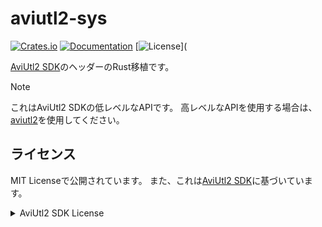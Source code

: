 # aviutl2-sys

[![Crates.io](https://img.shields.io/crates/v/aviutl2-sys.svg)](https://crates.io/crates/aviutl2-sys)
[![Documentation](https://docs.rs/aviutl2-sys/badge.svg)](https://docs.rs/aviutl2-sys)
[![License](https://img.shields.io/crates/l/aviutl2-sys.svg)](

[AviUtl2 SDK](https://github.com/sevenc-nanashi/aviutl2_sdk_mirror)のヘッダーのRust移植です。

> [!NOTE]
> これはAviUtl2 SDKの低レベルなAPIです。
> 高レベルなAPIを使用する場合は、[aviutl2](https://crates.io/crates/aviutl2)を使用してください。

## ライセンス

MIT Licenseで公開されています。
また、これは[AviUtl2 SDK](https://github.com/sevenc-nanashi/aviutl2_sdk_mirror)に基づいています。

<details>
<summary>AviUtl2 SDK License</summary>

```
---------------------------------
AviUtl ExEdit2 Plugin SDK License
---------------------------------

The MIT License

Copyright (c) 2025 Kenkun

Permission is hereby granted, free of charge, to any person obtaining a copy
of this software and associated documentation files (the "Software"), to deal
in the Software without restriction, including without limitation the rights
to use, copy, modify, merge, publish, distribute, sublicense, and/or sell
copies of the Software, and to permit persons to whom the Software is
furnished to do so, subject to the following conditions:

The above copyright notice and this permission notice shall be included in
all copies or substantial portions of the Software.

THE SOFTWARE IS PROVIDED "AS IS", WITHOUT WARRANTY OF ANY KIND, EXPRESS OR
IMPLIED, INCLUDING BUT NOT LIMITED TO THE WARRANTIES OF MERCHANTABILITY,
FITNESS FOR A PARTICULAR PURPOSE AND NONINFRINGEMENT. IN NO EVENT SHALL THE
AUTHORS OR COPYRIGHT HOLDERS BE LIABLE FOR ANY CLAIM, DAMAGES OR OTHER
LIABILITY, WHETHER IN AN ACTION OF CONTRACT, TORT OR OTHERWISE, ARISING FROM,
OUT OF OR IN CONNECTION WITH THE SOFTWARE OR THE USE OR OTHER DEALINGS IN
THE SOFTWARE.
```

</details>
